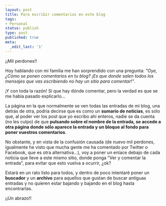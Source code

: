 ```yaml
---
layout: post
title: Para escribir comentarios en este blog
tags:
- Personal
status: publish
type: post
published: true
meta:
  _edit_last: '1'
---
```

¡¡Mil perdones!!

Hoy hablando con mi familia me han sorprendido con una pregunta: <em>"Oye, ¿Cómo se ponen comentarios en tu blog? ¡Es que donde salen todos los mensajes que vas escribiendo no hay un sitio para comentar!"</em>.

¡Y con toda la razón! Si que hay dónde comentar, pero la verdad es que se me había pasado explicarlo...
<!-- more -->

La página en la que normalmente se ven todas las entradas de mi blog, una detrás de otra, podría decirse que es como un <strong>sumario de noticias</strong>, es sólo que, al poder ver los post que yo escribo ahí enteros, nadie se da cuenta (no les culpo) de que <strong>pulsando sobre el nombre de la entrada, se accede a otra página donde sólo aparece la entrada y un bloque al fondo para poner vuestros comentarios</strong>.

No obstante, y en vista de la confusión causada (de nuevo mil perdones, igualmente he visto que mucha gente me ha comentado por Twitter o Facebook, que es otra alternativa...), voy a poner un enlace debajo de cada noticia que lleve a este mismo sitio, donde ponga "Ver y comentar la entrada", para evitar que esto vuelva a ocurrir, ¿ok?

Estará en un rato listo para todos, y dentro de poco intentaré poner un <strong>buscador</strong> y un <strong>archivo</strong> para aquellos que gustan de buscar antiguas entradas y no quieren estar bajando y bajando en el blog hasta encontrarlas.

¡¡Un abrazo!!
